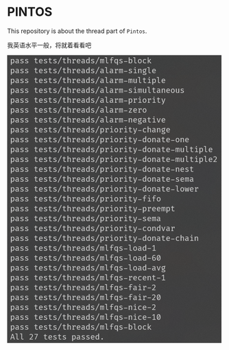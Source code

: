 # PINTOS

This repository is about the thread part of `Pintos`.

我英语水平一般，将就着看看吧

![image-20210307174544179](README.assets/image-20210307174544179.png)
